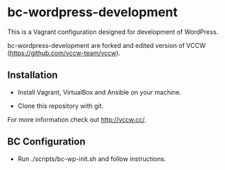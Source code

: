 # bc-wordpress-development

This is a Vagrant configuration designed for development of WordPress.

bc-wordpress-development are forked and edited version of VCCW (https://github.com/vccw-team/vccw).

## Installation

* Install Vagrant, VirtualBox and Ansible on your machine.

* Clone this repository with git.

For more information check out <http://vccw.cc/>.

## BC Configuration

* Run ./scripts/bc-wp-init.sh and follow instructions.
